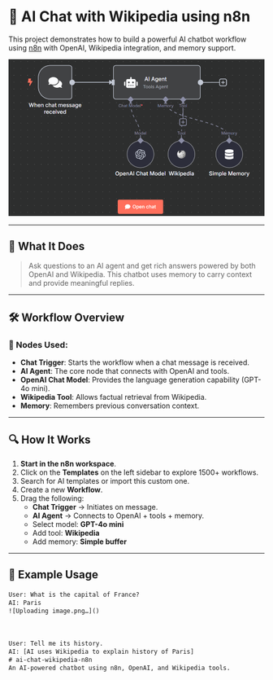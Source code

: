 # 🤖 AI Chat with Wikipedia using n8n


This project demonstrates how to build a powerful AI chatbot workflow using [n8n](https://n8n.io/) with OpenAI, Wikipedia integration, and memory support.

![Workflow Screenshot](AI%20Chat%20with%20Wikipedia%20using%20n8n.png)

---

## 🧠 What It Does

> Ask questions to an AI agent and get rich answers powered by both OpenAI and Wikipedia. This chatbot uses memory to carry context and provide meaningful replies.

---

## 🛠️ Workflow Overview

### 🧩 Nodes Used:
- **Chat Trigger**: Starts the workflow when a chat message is received.
- **AI Agent**: The core node that connects with OpenAI and tools.
- **OpenAI Chat Model**: Provides the language generation capability (GPT-4o mini).
- **Wikipedia Tool**: Allows factual retrieval from Wikipedia.
- **Memory**: Remembers previous conversation context.

---

## 🔍 How It Works

1. **Start in the n8n workspace**.
2. Click on the **Templates** on the left sidebar to explore 1500+ workflows.
3. Search for AI templates or import this custom one.
4. Create a new **Workflow**.
5. Drag the following:
   - **Chat Trigger** → Initiates on message.
   - **AI Agent** → Connects to OpenAI + tools + memory.
   - Select model: **GPT-4o mini**
   - Add tool: **Wikipedia**
   - Add memory: **Simple buffer**

---

## 🧪 Example Usage

```plaintext
User: What is the capital of France?
AI: Paris
![Uploading image.png…]()



User: Tell me its history.
AI: [AI uses Wikipedia to explain history of Paris]
# ai-chat-wikipedia-n8n
An AI-powered chatbot using n8n, OpenAI, and Wikipedia tools.
